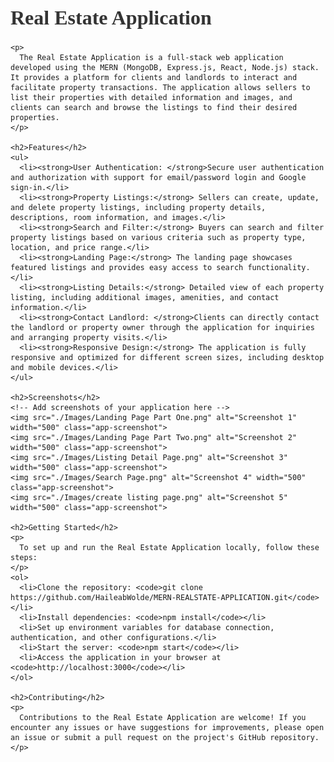 <!DOCTYPE html>
<html>
<head>
  <meta charset="UTF-8">
  <title>Real Estate Application</title>
  <style>
    /* Add some CSS styles here to enhance the appearance of your README */
    .app-screenshot {
      margin-bottom: 20px;
    }
  </style>
</head>
<body>
  <div>
    <h1 style="font-family: 'Montserrat'; font-size: 32px; font-weight: bold; color: #333; margin-bottom: 20px;">
      Real Estate Application
    </h1>
  
    <p>
      The Real Estate Application is a full-stack web application developed using the MERN (MongoDB, Express.js, React, Node.js) stack. It provides a platform for clients and landlords to interact and facilitate property transactions. The application allows sellers to list their properties with detailed information and images, and clients can search and browse the listings to find their desired properties.
    </p>
  
    <h2>Features</h2>
    <ul>
      <li><strong>User Authentication: </strong>Secure user authentication and authorization with support for email/password login and Google sign-in.</li>
      <li><strong>Property Listings:</strong> Sellers can create, update, and delete property listings, including property details, descriptions, room information, and images.</li>
      <li><strong>Search and Filter:</strong> Buyers can search and filter property listings based on various criteria such as property type, location, and price range.</li>
      <li><strong>Landing Page:</strong> The landing page showcases featured listings and provides easy access to search functionality.</li>
      <li><strong>Listing Details:</strong> Detailed view of each property listing, including additional images, amenities, and contact information.</li>
      <li><strong>Contact Landlord: </strong>Clients can directly contact the landlord or property owner through the application for inquiries and arranging property visits.</li>
      <li><strong>Responsive Design:</strong> The application is fully responsive and optimized for different screen sizes, including desktop and mobile devices.</li>
    </ul>
  
    <h2>Screenshots</h2>
    <!-- Add screenshots of your application here -->
    <img src="./Images/Landing Page Part One.png" alt="Screenshot 1" width="500" class="app-screenshot">
    <img src="./Images/Landing Page Part Two.png" alt="Screenshot 2" width="500" class="app-screenshot">
    <img src="./Images/Listing Detail Page.png" alt="Screenshot 3" width="500" class="app-screenshot">
    <img src="./Images/Search Page.png" alt="Screenshot 4" width="500" class="app-screenshot">
    <img src="./Images/create listing page.png" alt="Screenshot 5" width="500" class="app-screenshot">
  
    <h2>Getting Started</h2>
    <p>
      To set up and run the Real Estate Application locally, follow these steps:
    </p>
    <ol>
      <li>Clone the repository: <code>git clone https://github.com/HaileabWolde/MERN-REALSTATE-APPLICATION.git</code></li>
      <li>Install dependencies: <code>npm install</code></li>
      <li>Set up environment variables for database connection, authentication, and other configurations.</li>
      <li>Start the server: <code>npm start</code></li>
      <li>Access the application in your browser at <code>http://localhost:3000</code></li>
    </ol>
  
    <h2>Contributing</h2>
    <p>
      Contributions to the Real Estate Application are welcome! If you encounter any issues or have suggestions for improvements, please open an issue or submit a pull request on the project's GitHub repository.
    </p>
  </div>
</body>
</html>